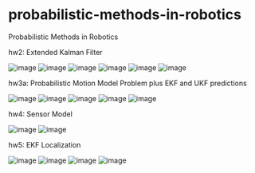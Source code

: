 # probabilistic-methods-in-robotics
Probabilistic Methods in Robotics

hw2: Extended Kalman Filter

![image](https://github.com/user-attachments/assets/c32bb3eb-1063-4308-8af7-7f0b0cb03405)
![image](https://github.com/user-attachments/assets/614532d7-5ce6-4c4d-b75e-8c6656302171)
![image](https://github.com/user-attachments/assets/9c4a6381-8b2d-43e4-beaf-cf4798e1782a)
![image](https://github.com/user-attachments/assets/91762ba6-b08d-4b66-9bbf-c636afeeafdb)
![image](https://github.com/user-attachments/assets/41f439b8-e709-431d-bac7-7439a27e705d)
![image](https://github.com/user-attachments/assets/5eaff663-cce6-48b1-bbd6-47ca3ed30f3f)

hw3a: Probabilistic Motion Model Problem plus EKF and UKF predictions

![image](https://github.com/user-attachments/assets/6453148b-7c5c-43b7-81ef-0ab53c47ed00)
![image](https://github.com/user-attachments/assets/157b3d1b-07ea-4442-bfd6-28d2d8eaa63b)
![image](https://github.com/user-attachments/assets/c4b63139-bb9b-4e49-a280-405641907c65)
![image](https://github.com/user-attachments/assets/55db5eea-d00d-41e0-a9fc-03e3cd3bee4c)
![image](https://github.com/user-attachments/assets/fd9557bb-d2bb-4381-88e3-803d56f8b0e4)

hw4: Sensor Model

![image](https://github.com/user-attachments/assets/986a47cc-b8e2-4406-b3b9-056867e4880c)
![image](https://github.com/user-attachments/assets/80191511-3882-4a49-813b-7cd1f20c5d3f)

hw5: EKF Localization

![image](https://github.com/user-attachments/assets/d87713de-3481-477e-bbaa-2d18a851d544)
![image](https://github.com/user-attachments/assets/7fa28720-3f08-44f0-828a-1f188d860c93)
![image](https://github.com/user-attachments/assets/3e76ef60-5a76-4ee8-9f63-b657b36645e1)
![image](https://github.com/user-attachments/assets/b01757c6-9b3b-42e5-bbce-ba07274fe29c)
